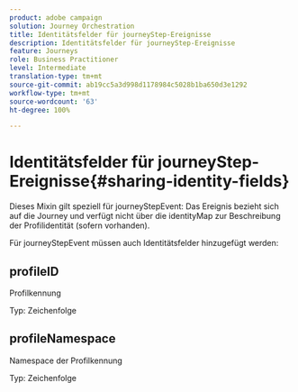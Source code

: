 ```yaml
---
product: adobe campaign
solution: Journey Orchestration
title: Identitätsfelder für journeyStep-Ereignisse
description: Identitätsfelder für journeyStep-Ereignisse
feature: Journeys
role: Business Practitioner
level: Intermediate
translation-type: tm+mt
source-git-commit: ab19cc5a3d998d1178984c5028b1ba650d3e1292
workflow-type: tm+mt
source-wordcount: '63'
ht-degree: 100%

---
```



# Identitätsfelder für journeyStep-Ereignisse{#sharing-identity-fields}

Dieses Mixin gilt speziell für journeyStepEvent: Das Ereignis bezieht sich auf die Journey und verfügt nicht über die identityMap zur Beschreibung der Profilidentität (sofern vorhanden).

Für journeyStepEvent müssen auch Identitätsfelder hinzugefügt werden:

## profileID

Profilkennung

Typ: Zeichenfolge

## profileNamespace

Namespace der Profilkennung

Typ: Zeichenfolge